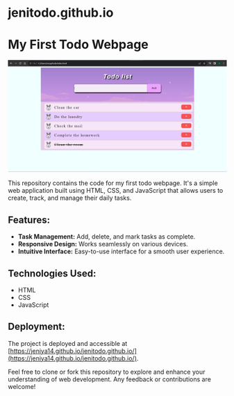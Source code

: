 # jenitodo.github.io

# My First Todo Webpage

![Screenshot](Screenshot.png)

This repository contains the code for my first todo webpage. It's a simple web application built using HTML, CSS, and JavaScript that allows users to create, track, and manage their daily tasks.

## Features:
- **Task Management:** Add, delete, and mark tasks as complete.
- **Responsive Design:** Works seamlessly on various devices.
- **Intuitive Interface:** Easy-to-use interface for a smooth user experience.

## Technologies Used:
- HTML
- CSS
- JavaScript

## Deployment:
The project is deployed and accessible at [https://jeniya14.github.io/jenitodo.github.io/](https://jeniya14.github.io/jenitodo.github.io/).

Feel free to clone or fork this repository to explore and enhance your understanding of web development. Any feedback or contributions are welcome!
